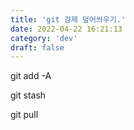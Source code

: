 ```yaml
---
title: 'git 강제 덮어씌우기.'
date: 2022-04-22 16:21:13
category: 'dev'
draft: false
---
```


git add -A

git stash

git pull
